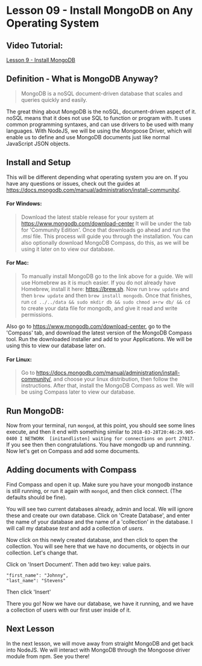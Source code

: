 # Lesson 09 - Install MongoDB on Any Operating System

## Video Tutorial:
[Lesson 9 - Install MongoDB](https://youtu.be/LRxjAMs1OfE)

## Definition - What is MongoDB Anyway?

> MongoDB is a noSQL document-driven database that scales and queries quickly and easily.

The great thing about MongoDB is the noSQL, document-driven aspect of it. noSQL means that it does not use SQL to function or program with. It uses common programming syntaxes, and can use drivers to be used with many languages. With NodeJS, we will be using the Mongoose Driver, which will enable us to define and use MongoDB documents just like normal JavaScript JSON objects.

## Install and Setup

This will be different depending what operating system you are on. If you have any questions or issues, check out the guides at https://docs.mongodb.com/manual/administration/install-community/. 

#### For Windows: 
> Download the latest stable release for your system at https://www.mongodb.com/download-center It will be under the tab for 'Community Edition'. Once that downloads go ahead and run the *.msi* file. This process will guide you through the installation. You can also optionally download MongoDB Compass, do this, as we will be using it later on to view our database.

#### For Mac:
> To manually install MongoDB go to the link above for a guide. We will use Homebrew as it is much easier. If you do not already have Homebrew, install it here: https://brew.sh. Now run `brew update` and then `brew update` and then `brew install mongodb`. Once that finishes, run `cd ../../data && sudo mkdir db && sudo chmod a+rw db/ && cd` to create your data file for mongodb, and give it read and write permissions.

Also go to https://www.mongodb.com/download-center, go to the 'Compass' tab, and download the latest version of the MongoDB Compass tool. Run the downloaded installer and add to your Applications. We will be using this to view our database later on.

#### For Linux: 
> Go to https://docs.mongodb.com/manual/administration/install-community/, and choose your linux distribution, then follow the instructions. After that, install the MongoDB Compass as well. We will be using Compass later to view our database.

## Run MongoDB:

Now from your terminal, run `mongod`, at this point, you should see some lines execute, and then it end with something similar to `2018-03-28T20:46:29.905-0400 I NETWORK  [initandlisten] waiting for connections on port 27017`. If you see then then congratulations. You have mongodb up and runnning. Now let's get on Compass and add some documents.

## Adding documents with Compass

Find Compass and open it up. Make sure you have your mongodb instance is still running, or run it again with `mongod`, and then click connect. (The defaults should be fine).

You will see two current databases already, admin and local. We will ignore these and create our own database. Click on 'Create Database', and enter the name of your database and the name of a 'collection' in the database. I will call my database *test* and add a collection of *users*. 

Now click on this newly created database, and then click to open the collection. You will see here that we have no documents, or objects in our collection. Let's change that. 

Click on 'Insert Document'. Then add two key: value pairs.
```
"first_name": "Johnny",
"last_name": "Stevens"
```
Then click 'Insert'

There you go! Now we have our database, we have it running, and we have a collection of users with our first user inside of it. 

## Next Lesson 

In the next lesson, we will move away from straight MongoDB and get back into NodeJS. We will interact with MongoDB through the Mongoose driver module from npm. See you there!


